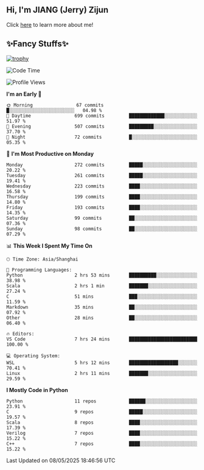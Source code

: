 ## Hi, I'm JIANG (Jerry) Zijun

Click [here](https://jzjerry.github.io/about/) to learn more about me!

## ✨Fancy Stuffs✨
[![trophy](https://github-profile-trophy.vercel.app/?username=jzjerry&theme=onedark)](https://github.com/ryo-ma/github-profile-trophy)
<!--START_SECTION:waka-->
![Code Time](http://img.shields.io/badge/Code%20Time-1%2C268%20hrs%2049%20mins-blue)

![Profile Views](http://img.shields.io/badge/Profile%20Views-0-blue)

**I'm an Early 🐤** 

```text
🌞 Morning                67 commits          █░░░░░░░░░░░░░░░░░░░░░░░░   04.98 % 
🌆 Daytime                699 commits         █████████████░░░░░░░░░░░░   51.97 % 
🌃 Evening                507 commits         █████████░░░░░░░░░░░░░░░░   37.70 % 
🌙 Night                  72 commits          █░░░░░░░░░░░░░░░░░░░░░░░░   05.35 % 
```
📅 **I'm Most Productive on Monday** 

```text
Monday                   272 commits         █████░░░░░░░░░░░░░░░░░░░░   20.22 % 
Tuesday                  261 commits         █████░░░░░░░░░░░░░░░░░░░░   19.41 % 
Wednesday                223 commits         ████░░░░░░░░░░░░░░░░░░░░░   16.58 % 
Thursday                 199 commits         ████░░░░░░░░░░░░░░░░░░░░░   14.80 % 
Friday                   193 commits         ████░░░░░░░░░░░░░░░░░░░░░   14.35 % 
Saturday                 99 commits          ██░░░░░░░░░░░░░░░░░░░░░░░   07.36 % 
Sunday                   98 commits          ██░░░░░░░░░░░░░░░░░░░░░░░   07.29 % 
```


📊 **This Week I Spent My Time On** 

```text
🕑︎ Time Zone: Asia/Shanghai

💬 Programming Languages: 
Python                   2 hrs 53 mins       ██████████░░░░░░░░░░░░░░░   38.98 % 
Scala                    2 hrs 1 min         ███████░░░░░░░░░░░░░░░░░░   27.24 % 
C                        51 mins             ███░░░░░░░░░░░░░░░░░░░░░░   11.59 % 
Markdown                 35 mins             ██░░░░░░░░░░░░░░░░░░░░░░░   07.92 % 
Other                    28 mins             ██░░░░░░░░░░░░░░░░░░░░░░░   06.40 % 

🔥 Editors: 
VS Code                  7 hrs 24 mins       █████████████████████████   100.00 % 

💻 Operating System: 
WSL                      5 hrs 12 mins       ██████████████████░░░░░░░   70.41 % 
Linux                    2 hrs 11 mins       ███████░░░░░░░░░░░░░░░░░░   29.59 % 
```

**I Mostly Code in Python** 

```text
Python                   11 repos            ██████░░░░░░░░░░░░░░░░░░░   23.91 % 
C                        9 repos             █████░░░░░░░░░░░░░░░░░░░░   19.57 % 
Scala                    8 repos             ████░░░░░░░░░░░░░░░░░░░░░   17.39 % 
Verilog                  7 repos             ████░░░░░░░░░░░░░░░░░░░░░   15.22 % 
C++                      7 repos             ████░░░░░░░░░░░░░░░░░░░░░   15.22 % 
```




 Last Updated on 08/05/2025 18:46:56 UTC
<!--END_SECTION:waka-->
